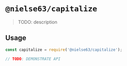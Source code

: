 # `@nielse63/capitalize`

> TODO: description

## Usage

```js
const capitalize = require('@nielse63/capitalize');

// TODO: DEMONSTRATE API
```
